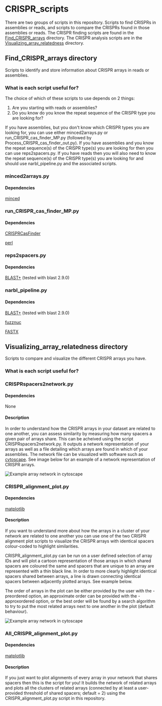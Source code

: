 # CRISPR_scripts

There are two groups of scripts in this repository. Scripts to find CRISPRs in assemblies or reads, and scripts to compare the CRISPRs found in those assemblies or reads. The CRISPR finding scripts are found in the [Find_CRISPR_arrays](https://github.com/Alan-Collins/CRISPR_scripts/tree/main/Find_CRISPR_arrays) directory. The CRISPR analysis scripts are in the [Visualizing_array_relatedness](https://github.com/Alan-Collins/CRISPR_scripts/tree/main/Visualizing_array_relatedness) directory.

## Find_CRISPR_arrays directory

Scripts to identify and store information about CRISPR arrays in reads or assemblies.

### What is each script useful for?

The choice of which of these scripts to use depends on 2 things:
  1. Are you starting with reads or assemblies? 
  2. Do you know do you know the repeat sequence of the CRISPR type you are looking for?

If you have assemblies, but you don't know which CRISPR types you are looking for, you can use either minced2arrays.py or run_CRISPR_cas_finder_MP.py (followed by Process_CRISPR_cas_finder_out.py).
If you have assemblies and you know the repeat sequence(s) of the CRISPR type(s) you are looking for then you can use reps2spacers.py.
If you have reads then you will also need to know the repeat sequence(s) of the CRISPR type(s) you are looking for and should use narbl_pipeline.py and the associated scripts.



### minced2arrays.py
#### Dependencies
[minced](https://github.com/ctSkennerton/minced)


### run_CRISPR_cas_finder_MP.py
#### Dependencies
[CRISPRCasFinder](https://crisprcas.i2bc.paris-saclay.fr/Home/Download)

[perl](https://www.perl.org/)

### reps2spacers.py
#### Dependencies
[BLAST+](https://ftp.ncbi.nlm.nih.gov/blast/executables/blast+/LATEST/) (tested with blast 2.9.0)



### narbl_pipeline.py
#### Dependencies
[BLAST+](https://ftp.ncbi.nlm.nih.gov/blast/executables/blast+/LATEST/) (tested with blast 2.9.0)

[fuzznuc](http://emboss.sourceforge.net/apps/cvs/emboss/apps/fuzznuc.html)

[FASTX](http://hannonlab.cshl.edu/fastx_toolkit/download.html)

## Visualizing_array_relatedness directory

Scripts to compare and visualize the different CRISPR arrays you have.

### What is each script useful for?

### CRISPRspacers2network.py
#### Dependencies
None

#### Description

In order to understand how the CRISPR arrays in your dataset are related to one another, you can assess similarity by measuring how many spacers a given pair of arrays share. This can be acheived using the script CRISPRspacers2network.py. It outputs a network representation of your arrays as well as a file detailing which arrays are found in which of your assemblies. The network file can be visualized with software such as [cytoscape](https://cytoscape.org/). See image below for an example of a network representation of CRISPR arrays.

![Example array network in cytoscape](https://github.com/Alan-Collins/CRISPR_scripts/blob/main/Example_images/array_network_viridis.png)

### CRISPR_alignment_plot.py
#### Dependencies
[matplotlib](https://matplotlib.org/3.1.1/users/installing.html)

#### Description

If you want to understand more about how the arrays in a cluster of your network are related to one another you can use one of the two CRISPR alignment plot scripts to visualize the CRISPR arrays with identical spacers colour-coded to highlight similarities. 

CRISPR_alignment_plot.py can be run on a user defined selection of array IDs and will plot a cartoon representation of those arrays in which shared spacers are coloured the same and spacers that are unique to an array are represented with a thin black line. In order to more clearly highlight identical spacers shared between arrays, a line is drawn connecting identical spacers between adjacently plotted arrays. See example below.

The order of arrays in the plot can be either provided by the user with the -preordered option, an approximate order can be provided with the -approxordered option, or the best order will be found by a search algorithm to try to put the most related arrays next to one another in the plot (default behaviour).

![Example array network in cytoscape](https://github.com/Alan-Collins/CRISPR_scripts/blob/main/Example_images/related_array_cluster.png)


### All_CRISPR_alignment_plot.py
#### Dependencies
[matplotlib](https://matplotlib.org/3.1.1/users/installing.html)

#### Description

If you just want to plot alignments of every array in your network that shares spacers then this is the script for you! It builds the network of related arrays and plots all the clusters of related arrays (connected by at least a user-provided threshold of shared spacers; default = 2) using the CRISPR_alignment_plot.py script in this repository.


